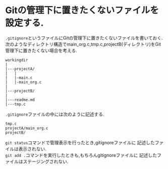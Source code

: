 # Gitの管理下に置きたくないファイルを設定する.
``.gitignore``というファイルにGitの管理下に置きたくないファイルを書いておく.
次のようなディレクトリ構造でmain_org.c,tmp.c,projectB(ディレクトリ)をGit管理下に置きたくない場合を考える.
```
workingdir
|
|---projectA/
|   |
|   |-main.c
|   |-main_org.c
|
|---projectB/
| 
|---readme.md
|---tmp.c
```

``.gitignore``ファイルの中には次のように記述する.
```
tmp.c
projectA/main_org.c
projectB/
```

``git status``コマンドで管理表示を行ったとき,gitignoreファイルに
記述したファイルは表示されない.  
``git add .``コマンドを実行したときも,もちろんgitignoreファイルに
記述したファイルはステージングされない.